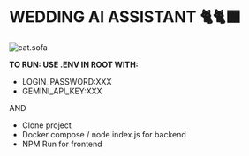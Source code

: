 # WEDDING AI ASSISTANT 🐈🐈‍⬛
![cat.sofa](https://www.purina.com.my/sites/default/files/2020-12/How%20to%20Stop%20Cats%20Scratching%20FurnitureTEASER.jpg)

**TO RUN: USE .ENV IN ROOT WITH:**
- LOGIN_PASSWORD:XXX
- GEMINI_API_KEY:XXX

AND
- Clone project
- Docker compose / node index.js for backend
- NPM Run for frontend
